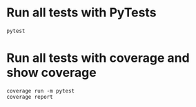 # Run all tests with PyTests
```
pytest
```

# Run all tests with coverage and show coverage
```
coverage run -m pytest
coverage report
```
